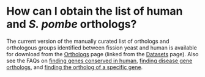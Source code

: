 # How can I obtain the list of human and *S. pombe* orthologs?
<!-- pombase_categories: Finding data,Genome statistics and lists,Orthology -->

The current version of the manually curated list of orthologs and
orthologous groups identified between fission yeast and human is
available for download from the
[Orthologs](/downloads/manually-curated-orthologs) page (linked from
the [Datasets](/downloads/datasets) page). Also see the FAQs on
[finding genes conserved in human](/faq/how-can-i-find-all-s.-pombe-genes-are-conserved-human),
[finding disease gene orthologs](/faq/how-can-i-find-s.-pombe-genes-associated-human-disease),
and [finding the ortholog of a specific gene](/faq/how-can-i-find-s.-pombe-ortholog-s-human-gene).

